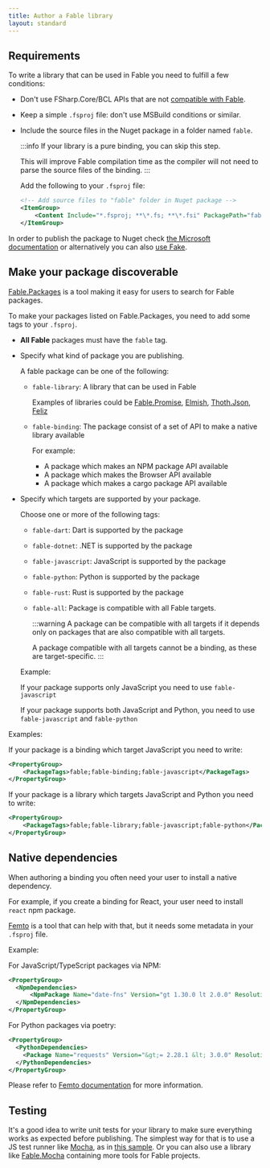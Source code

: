 ```yaml
---
title: Author a Fable library
layout: standard
---
```


## Requirements

To write a library that can be used in Fable you need to fulfill a few conditions:

- Don't use FSharp.Core/BCL APIs that are not [compatible with Fable](../dotnet/compatibility.html).
- Keep a simple `.fsproj` file: don't use MSBuild conditions or similar.
- Include the source files in the Nuget package in a folder named `fable`.

    :::info
    If your library is a pure binding, you can skip this step.

    This will improve Fable compilation time as the compiler will not need to parse the source files of the binding.
    :::

    Add the following to your `.fsproj` file:

    ```xml
    <!-- Add source files to "fable" folder in Nuget package -->
    <ItemGroup>
        <Content Include="*.fsproj; **\*.fs; **\*.fsi" PackagePath="fable\" />
    </ItemGroup>
    ```

In order to publish the package to Nuget check [the Microsoft documentation](https://docs.microsoft.com/en-us/nuget/quickstart/create-and-publish-a-package-using-the-dotnet-cli) or alternatively you can also [use Fake](https://fake.build/dotnet-nuget.html#Creating-NuGet-packages).

## Make your package discoverable

[Fable.Packages](https://fable.io/packages/) is a tool making it easy for users to search for Fable packages. 

To make your packages listed on Fable.Packages, you need to add some tags to your `.fsproj`.

<ul class="textual-steps">

<li>

**All Fable** packages must have the `fable` tag.

</li>

<li>

Specify what kind of package you are publishing.

A fable package can be one of the following:

- `fable-library`: A library that can be used in Fable

    Examples of libraries could be [Fable.Promise](https://github.com/fable-compiler/fable-promise/), [Elmish](https://elmish.github.io/), [Thoth.Json](https://thoth-org.github.io//Thoth.Json/), [Feliz](https://zaid-ajaj.github.io/Feliz/)

    <div></div> <!-- Force a space to improve visual -->

- `fable-binding`: The package consist of a set of API to make a native library available

    For example:
    
    - A package which makes an NPM package API available
    - A package which makes the Browser API available
    - A package which makes a cargo package API available

</li>

<li>

Specify which targets are supported by your package.

Choose one or more of the following tags:

- `fable-dart`: Dart is supported by the package 
- `fable-dotnet`: .NET is supported by the package 
- `fable-javascript`: JavaScript is supported by the package 
- `fable-python`: Python is supported by the package 
- `fable-rust`: Rust is supported by the package 
- `fable-all`: Package is compatible with all Fable targets.

    :::warning
    A package can be compatible with all targets if it depends only on packages that are also compatible with all targets.

    A package compatible with all targets cannot be a binding, as these are target-specific.
    :::

Example:

If your package supports only JavaScript you need to use `fable-javascript`

If your package supports both JavaScript and Python, you need to use `fable-javascript` and `fable-python`

</li>

</ul>

Examples:

If your package is a binding which target JavaScript you need to write:

```xml
<PropertyGroup>
    <PackageTags>fable;fable-binding;fable-javascript</PackageTags>
</PropertyGroup>
```

If your package is a library which targets JavaScript and Python you need to write:

```xml
<PropertyGroup>
    <PackageTags>fable;fable-library;fable-javascript;fable-python</PackageTags>
</PropertyGroup>
```

## Native dependencies

When authoring a binding you often need your user to install a native dependency.

For example, if you create a binding for React, your user need to install `react` npm package.

[Femto](https://github.com/Zaid-Ajaj/Femto) is a tool that can help with that,
but it needs some metadata in your `.fsproj` file.

Example:

For JavaScript/TypeScript packages via NPM:

```xml
<PropertyGroup>
  <NpmDependencies>
      <NpmPackage Name="date-fns" Version="gt 1.30.0 lt 2.0.0" ResolutionStrategy="Max" />
  </NpmDependencies>
</PropertyGroup>
```

For Python packages via poetry:

```xml
<PropertyGroup>
  <PythonDependencies>
    <Package Name="requests" Version="&gt;= 2.28.1 &lt; 3.0.0" ResolutionStrategy="Max" />
  </PythonDependencies>
</PropertyGroup>
```

Please refer to [Femto documentation](https://github.com/Zaid-Ajaj/Femto) for more information.

## Testing

It's a good idea to write unit tests for your library to make sure everything works as expected before publishing. The simplest way for that is to use a JS test runner like [Mocha](https://mochajs.org/), as in [this sample](https://github.com/fable-compiler/fable2-samples/tree/master/mocha). Or you can also use a library like [Fable.Mocha](https://github.com/Zaid-Ajaj/Fable.Mocha) containing more tools for Fable projects.
